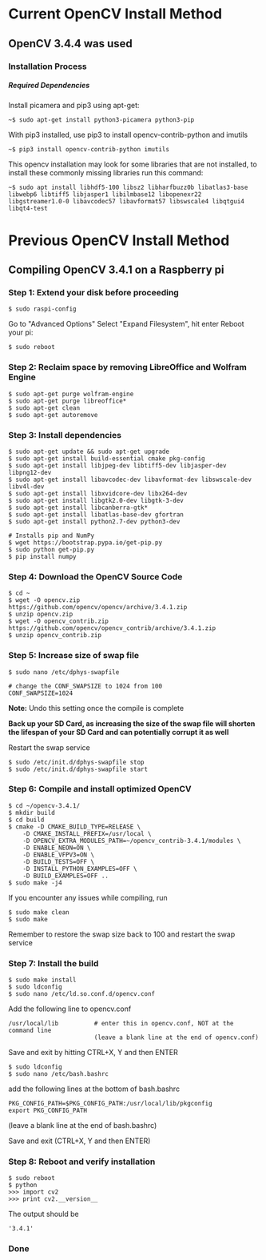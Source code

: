 # Current OpenCV Install Method

## OpenCV 3.4.4 was used

### Installation Process

##### Required Dependencies  
Install picamera and pip3 using apt-get:  
```
~$ sudo apt-get install python3-picamera python3-pip
```

With pip3 installed, use pip3 to install opencv-contrib-python and imutils  
```
~$ pip3 install opencv-contrib-python imutils
```

This opencv installation may look for some libraries that are not installed, to install these commonly missing libraries run this command:
```
~$ sudo apt install libhdf5-100 libsz2 libharfbuzz0b libatlas3-base libwebp6 libtiff5 libjasper1 libilmbase12 libopenexr22 libgstreamer1.0-0 libavcodec57 libavformat57 libswscale4 libqtgui4 libqt4-test
```


# Previous OpenCV Install Method

## Compiling OpenCV 3.4.1 on a Raspberry pi

### Step 1: Extend your disk before proceeding

    $ sudo raspi-config

Go to "Advanced Options"
Select "Expand Filesystem", hit enter
Reboot your pi:

    $ sudo reboot

### Step 2: Reclaim space by removing LibreOffice and Wolfram Engine

    $ sudo apt-get purge wolfram-engine
    $ sudo apt-get purge libreoffice*
    $ sudo apt-get clean
    $ sudo apt-get autoremove

### Step 3: Install dependencies

    $ sudo apt-get update && sudo apt-get upgrade
    $ sudo apt-get install build-essential cmake pkg-config
    $ sudo apt-get install libjpeg-dev libtiff5-dev libjasper-dev libpng12-dev
    $ sudo apt-get install libavcodec-dev libavformat-dev libswscale-dev libv4l-dev
    $ sudo apt-get install libxvidcore-dev libx264-dev
    $ sudo apt-get install libgtk2.0-dev libgtk-3-dev
    $ sudo apt-get install libcanberra-gtk*
    $ sudo apt-get install libatlas-base-dev gfortran
    $ sudo apt-get install python2.7-dev python3-dev

    # Installs pip and NumPy
    $ wget https://bootstrap.pypa.io/get-pip.py
    $ sudo python get-pip.py
    $ pip install numpy

### Step 4: Download the OpenCV Source Code

    $ cd ~
    $ wget -O opencv.zip https://github.com/opencv/opencv/archive/3.4.1.zip
    $ unzip opencv.zip
    $ wget -O opencv_contrib.zip https://github.com/opencv/opencv_contrib/archive/3.4.1.zip
    $ unzip opencv_contrib.zip

### Step 5: Increase size of swap file

    $ sudo nano /etc/dphys-swapfile

    # change the CONF_SWAPSIZE to 1024 from 100
    CONF_SWAPSIZE=1024

**Note:** Undo this setting once the compile is complete 

**Back up your SD Card, as increasing the size of the swap file will shorten the lifespan of your SD Card and can potentially corrupt it as well**

Restart the swap service

    $ sudo /etc/init.d/dphys-swapfile stop
    $ sudo /etc/init.d/dphys-swapfile start

### Step 6: Compile and install optimized OpenCV

    $ cd ~/opencv-3.4.1/
    $ mkdir build
    $ cd build
    $ cmake -D CMAKE_BUILD_TYPE=RELEASE \
        -D CMAKE_INSTALL_PREFIX=/usr/local \
        -D OPENCV_EXTRA_MODULES_PATH=~/opencv_contrib-3.4.1/modules \
        -D ENABLE_NEON=ON \
        -D ENABLE_VFPV3=ON \
        -D BUILD_TESTS=OFF \
        -D INSTALL_PYTHON_EXAMPLES=OFF \
        -D BUILD_EXAMPLES=OFF ..
    $ sudo make -j4

If you encounter any issues while compiling, run

    $ sudo make clean
    $ sudo make

Remember to restore the swap size back to 100 and restart the swap service

### Step 7: Install the build

    $ sudo make install
    $ sudo ldconfig
    $ sudo nano /etc/ld.so.conf.d/opencv.conf

Add the following line to opencv.conf

    /usr/local/lib          # enter this in opencv.conf, NOT at the command line
                            (leave a blank line at the end of opencv.conf)
Save and exit by hitting CTRL+X, Y and then ENTER

    $ sudo ldconfig
    $ sudo nano /etc/bash.bashrc

add the following lines at the bottom of bash.bashrc

    PKG_CONFIG_PATH=$PKG_CONFIG_PATH:/usr/local/lib/pkgconfig
    export PKG_CONFIG_PATH

(leave a blank line at the end of bash.bashrc)

Save and exit (CTRL+X, Y and then ENTER)

### Step 8: Reboot and verify installation

    $ sudo reboot
    $ python
    >>> import cv2
    >>> print cv2.__version__
The output should be

    '3.4.1'

### Done
